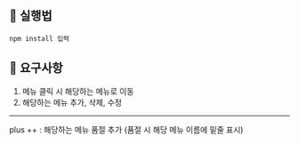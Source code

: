 ## 🌆 실행법
    npm install 입력


## 🎯 요구사항
1. 메뉴 클릭 시 해당하는 메뉴로 이동
2. 해당하는 메뉴 추가, 삭제, 수정
------------------------------------
plus ++ : 해당하는 메뉴 품절 추가 (품절 시 해당 메뉴 이름에 밑줄 표시)
